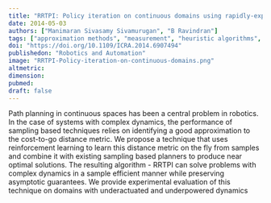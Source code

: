 ```yaml
---
title: "RRTPI: Policy iteration on continuous domains using rapidly-exploring random trees"
date: 2014-05-03
authors: ["Manimaran Sivasamy Sivamurugan", "B Ravindran"]
tags: ["approximation methods", "measurement", "heuristic algorithms", "trajectory", "robots", "approximation algorithms"]
doi: "https://doi.org/10.1109/ICRA.2014.6907494"
publishedon: "Robotics and Automation"
image: "RRTPI-Policy-iteration-on-continuous-domains.png"
altmetric: 
dimension:
pubmed: 
draft: false
---
```

Path planning in continuous spaces has been a central problem in robotics. In the case of systems with complex dynamics, the performance of sampling based techniques relies on identifying a good approximation to the cost-to-go distance metric. We propose a technique that uses reinforcement learning to learn this distance metric on the fly from samples and combine it with existing sampling based planners to produce near optimal solutions. The resulting algorithm - RRTPI can solve problems with complex dynamics in a sample efficient manner while preserving asymptotic guarantees. We provide experimental evaluation of this technique on domains with underactuated and underpowered dynamics